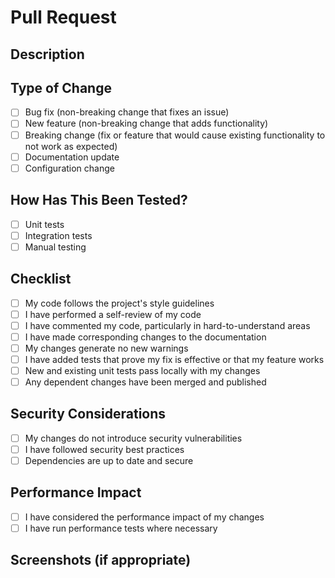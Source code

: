 # Pull Request

## Description
<!-- Describe your changes in detail -->

## Type of Change
- [ ] Bug fix (non-breaking change that fixes an issue)
- [ ] New feature (non-breaking change that adds functionality)
- [ ] Breaking change (fix or feature that would cause existing functionality to not work as expected)
- [ ] Documentation update
- [ ] Configuration change

## How Has This Been Tested?
<!-- Describe the tests you ran -->
- [ ] Unit tests
- [ ] Integration tests
- [ ] Manual testing

## Checklist
- [ ] My code follows the project's style guidelines
- [ ] I have performed a self-review of my code
- [ ] I have commented my code, particularly in hard-to-understand areas
- [ ] I have made corresponding changes to the documentation
- [ ] My changes generate no new warnings
- [ ] I have added tests that prove my fix is effective or that my feature works
- [ ] New and existing unit tests pass locally with my changes
- [ ] Any dependent changes have been merged and published

## Security Considerations
- [ ] My changes do not introduce security vulnerabilities
- [ ] I have followed security best practices
- [ ] Dependencies are up to date and secure

## Performance Impact
- [ ] I have considered the performance impact of my changes
- [ ] I have run performance tests where necessary

## Screenshots (if appropriate)
<!-- Add screenshots here -->
